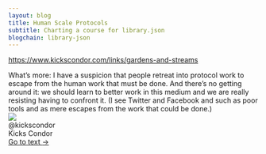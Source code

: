 ```yaml
---
layout: blog
title: Human Scale Protocols
subtitle: Charting a course for library.json
blogchain: library-json
---
```


https://www.kickscondor.com/links/gardens-and-streams


<embed>
<link rel="stylesheet" href="https://files-lovat-six.now.sh/quote.css" type="text/css">
<div class="portal-container-519256">

<div id="portal-parent-519256" class="portal-parent-519256">
<div class="portal-content-519256">What’s more: I have a suspicion that people retreat into protocol work to escape from the human work that must be done. And there’s no getting around it: we should learn to better work in this medium and we are really resisting having to confront it. (I see Twitter and Facebook and such as poor tools and as mere escapes from the work that could be done.)</div>       
</div>

<div class="portal-head-519256">       
<div class="portal-avatar-519256"><img class="mini-favicon-519256" src="https://s2.googleusercontent.com/s2/favicons?domain_url=https://www.kickscondor.com/"></div>     
<div class="portal-metadata-519256">
<div class="portal-title-519256">
<div class="portal-author-519256">@kickscondor</div>
<div class="title-wrapper-519256">Kicks Condor</div>
</div> 
</div>

<div class="portal-backlink-519256"><a target="_blank" href="https://www.kickscondor.com/" class="portal-arrow-519256">Go to text <span class="right-arrow">→</span></a></div>
</div>  

</div>

